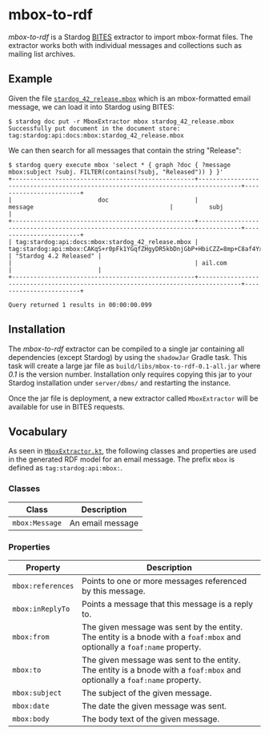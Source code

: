 mbox-to-rdf
===========

*mbox-to-rdf* is a
Stardog [BITES](http://docs.stardog.com/#_unstructured_data) extractor
to import mbox-format files. The extractor works both with individual
messages and collections such as mailing list archives.

Example
-------

Given the
file
[`stardog_42_release.mbox`](src/test/resources/stardog_42_release.mbox) which
is an mbox-formatted email message, we can load it into Stardog using
BITES:

```shell
$ stardog doc put -r MboxExtractor mbox stardog_42_release.mbox
Successfully put document in the document store: tag:stardog:api:docs:mbox:stardog_42_release.mbox
```

We can then search for all messages that contain the string "Release":

```shell
$ stardog query execute mbox 'select * { graph ?doc { ?message mbox:subject ?subj. FILTER(contains(?subj, "Released")) } }'
+---------------------------------------------------+----------------------------------------------------------------------------------+------------------------+
|                        doc                        |                                     message                                      |          subj          |
+---------------------------------------------------+----------------------------------------------------------------------------------+------------------------+
| tag:stardog:api:docs:mbox:stardog_42_release.mbox | tag:stardog:api:mbox:CAKqS+r0pFk1YGqfZHgyDR5kbDnjGbP+HbiCZZ=8mp+C8af4YxA@mail.gm | "Stardog 4.2 Released" |
|                                                   | ail.com                                                                          |                        |
+---------------------------------------------------+----------------------------------------------------------------------------------+------------------------+

Query returned 1 results in 00:00:00.099
```

Installation
------------

The *mbox-to-rdf* extractor can be compiled to a single jar containing
all dependencies (except Stardog) by using the `shadowJar` Gradle
task. This task will create a large jar file as
`build/libs/mbox-to-rdf-0.1-all.jar` where *0.1* is the version
number. Installation only requires copying this jar to your Stardog
installation under `server/dbms/` and restarting the instance.

Once the jar file is deployment, a new extractor called
`MboxExtractor` will be available for use in BITES requests.

Vocabulary
----------

As seen in [`MboxExtractor.kt`](src/main/kotlin/MboxExtractor.kt), the
following classes and properties are used in the generated RDF model
for an email message. The prefix `mbox` is defined as
`tag:stardog:api:mbox:`.

### Classes

| Class          | Description      |
| -------------- | ---------------- |
| `mbox:Message` | An email message |

### Properties

| Property          | Description                                                                                                               |
| ----------------- | ------------------------------------------------------------------------------------------------------------------------- |
| `mbox:references` | Points to one or more messages referenced by this message.                                                                |
| `mbox:inReplyTo`  | Points a message that this message is a reply to.                                                                         |
| `mbox:from`       | The given message was sent by the entity. The entity is a bnode with a `foaf:mbox` and optionally a `foaf:name` property. |
| `mbox:to`         | The given message was sent to the entity. The entity is a bnode with a `foaf:mbox` and optionally a `foaf:name` property. |
| `mbox:subject`    | The subject of the given message.                                                                                         |
| `mbox:date`       | The date the given message was sent.                                                                                      |
| `mbox:body`       | The body text of the given message.                                                                                       |
